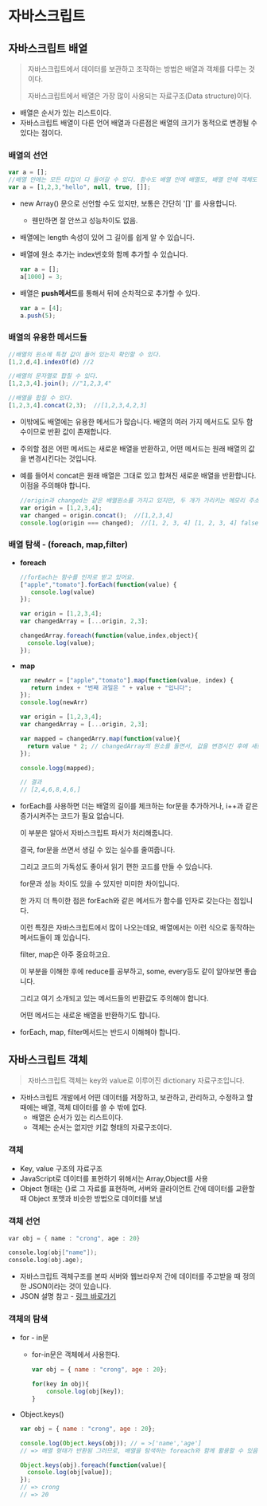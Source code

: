 # 자바스크립트



## 자바스크립트 배열

> 자바스크립트에서 데이터를 보관하고 조작하는 방법은 배열과 객체를 다루는 것이다.
>
> 자바스크립트에서 배열은 가장 많이 사용되는 자료구조(Data structure)이다.



+ 배열은 순서가 있는 리스트이다.
+ 자바스크립트 배열이 다른 언어 배열과 다른점은 배열의 크기가 동적으로 변경될 수 있다는 점이다.



### 배열의 선언

~~~javascript
var a = [];
//배열 안에는 모든 타입이 다 들어갈 수 있다. 함수도 배열 안에 배열도, 배열 안에 객체도 들어갈 수 있음.
var a = [1,2,3,"hello", null, true, []];
~~~

+ new Array() 문으로 선언할 수도 있지만, 보통은 간단히 '[]' 를 사용합니다.
  + 웬만하면 잘 안쓰고 성능차이도 없음.
+ 배열에는 length 속성이 있어 그 길이를 쉽게 알 수 있습니다.

+ 배열에 원소 추가는 index번호와 함께 추가할 수 있습니다.

  ~~~javascript
  var a = [];
  a[1000] = 3;
  ~~~

+ 배열은 **push메서드**를 통해서 뒤에 순차적으로 추가할 수 있다.

  ~~~javascript
  var a = [4];
  a.push(5);
  ~~~

  

### 배열의 유용한 메서드들

~~~javascript
//배열의 원소에 특정 값이 들어 있는지 확인할 수 있다.
[1,2,d,4].indexOf(d) //2

//배열의 문자열로 합칠 수 있다.
[1,2,3,4].join(); //"1,2,3,4" 

//배열을 합칠 수 있다.
[1,2,3,4].concat(2,3);  //[1,2,3,4,2,3]
~~~

+ 이밖에도 배열에는 유용한 메서드가 많습니다. 배열의 여러 가지 메서드도 모두 함수이므로 반환 값이 존재합니다.

+ 주의할 점은 어떤 메서드는 새로운 배열을 반환하고, 어떤 메서드는 원래 배열의 값을 변경시킨다는 것입니다.

+ 예를 들어서 concat은 원래 배열은 그대로 있고 합쳐진 새로운 배열을 반환합니다. 이점을 주의해야 합니다.

  ~~~javascript
  //origin과 changed는 같은 배열원소를 가지고 있지만, 두 개가 가리키는 메모리 주소는 다릅니다.즉 reference가 다르다고 할 수 있습니다. 
  var origin = [1,2,3,4];
  var changed = origin.concat();  //[1,2,3,4]
  console.log(origin === changed);  //[1, 2, 3, 4] [1, 2, 3, 4] false
  ~~~

  

### 배열 탐색 - (foreach, map,filter)

+ **foreach**

  ~~~javascript
  //forEach는 함수를 인자로 받고 있어요.
  ["apple","tomato"].forEach(function(value) {
     console.log(value)
  });
  ~~~

  ~~~javascript
  var origin = [1,2,3,4];
  var changedArray = [...origin, 2,3];
  
  changedArray.foreach(function(value,index,object){
    console.log(value);
  });
  ~~~

+ **map**

  ~~~javascript
  var newArr = ["apple","tomato"].map(function(value, index) {
     return index + "번째 과일은 " + value + "입니다";
  });
  console.log(newArr)
  ~~~

  ~~~javascript
  var origin = [1,2,3,4];
  var changedArray = [...origin, 2,3];
  
  var mapped = changedArry.map(function(value){
    return value * 2; // changedArray의 원소를 돌면서, 값을 변경시킨 후에 새로운 배열을 만들어서 반환한다.
  });
  
  console.logg(mapped);
  
  // 결과
  // [2,4,6,8,4,6,]
  ~~~

+ forEach를 사용하면 더는 배열의 길이를 체크하는 for문을 추가하거나, i++과 같은 증가시켜주는 코드가 필요 없습니다.

  이 부분은 알아서 자바스크립트 파서가 처리해줍니다.

  결국, for문을 쓰면서 생길 수 있는 실수를 줄여줍니다.

  그리고 코드의 가독성도 좋아서 읽기 편한 코드를 만들 수 있습니다.

  for문과 성능 차이도 있을 수 있지만 미미한 차이입니다. 

  한 가지 더 특이한 점은 forEach와 같은 메서드가 함수를 인자로 갖는다는 점입니다.

  이런 특징은 자바스크립트에서 많이 나오는데요, 배열에서는 이런 식으로 동작하는 메서드들이 꽤 있습니다. 

  filter, map은 아주 중요하고요.

  이 부분을 이해한 후에 reduce를 공부하고, some, every등도 같이 알아보면 좋습니다.

  그리고 여기 소개되고 있는 메서드들의 반환값도 주의해야 합니다.

  어떤 메서드는 새로운 배열을 반환하기도 합니다.

+ forEach, map, filter메서드는 반드시 이해해야 합니다. 



## 자바스크립트 객체

> 자바스크립트 객체는 key와 value로 이루어진 dictionary 자료구조입니다.



+ 자바스크립트 개발에서 어떤 데이터를 저장하고, 보관하고, 관리하고, 수정하고 할때에는 배열, 객체 데이터를 쓸 수 밖에 없다.
  + 배열은 순서가 있는 리스트이다.
  + 객체는 순서는 없지만 키값 형태의 자료구조이다.



### 객체

+ Key, value 구조의 자료구조
+ JavaScript로 데이터를 표현하기 위해서는  Array,Object를 사용
+ Object 형태는 {}로 그 자료를 표현하며, 서버와 클라이언트 간에 데이터를 교환할때 Object 포맷과 비슷한 방법으로 데이터를 보냄



### 객체 선언

~~~d
var obj = { name : "crong", age : 20} 

console.log(obj["name"]);
console.log(obj.age);
~~~

+ 자바스크립트 객체구조를 본따 서버와 웹브라우저 간에 데이터를 주고받을 때 정의한 JSON이라는 것이 있습니다.
+ JSON 설명 참고  - [링크 바로가기](http://json.org/example.html)



### 객체의 탐색

+ for - in문

  + for-in문은 객체에서 사용한다.

    ~~~javascript
    var obj = { name : "crong", age : 20}; 
    
    for(key in obj){
    	console.log(obj[key]);
    }
    ~~~

+ Object.keys()

  ~~~javascript
  var obj = { name : "crong", age : 20}; 
  
  console.log(Object.keys(obj)); // = >['name','age']
  // => 배열 형태가 반환됨 그러므로, 배열을 탐색하는 foreach와 함께 활용할 수 있음
  
  Object.keys(obj).foreach(function(value){
    console.log(obj[value]);
  });
  // => crong
  // => 20
  ~~~

  